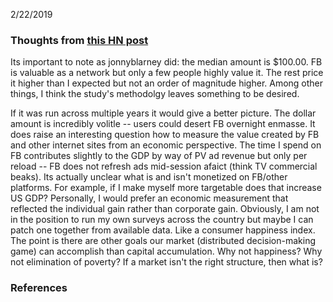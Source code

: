 2/22/2019

### Thoughts from [this HN post]

Its important to note as jonnyblarney did: the median amount is $100.00. FB is valuable as a network but only a few people highly value it. The rest price it higher than I expected but not an order of magnitude higher. Among other things, I think the study's methodolgy leaves something to be desired. 

If it was run across multiple years it would give a better picture. The dollar amount is incredibly volitle -- users could desert FB overnight enmasse. It does raise an interesting question how to measure the value created by FB and other internet sites from an economic perspective. The time I spend on FB contributes slightly to the GDP by way of PV ad revenue but only per reload -- FB does not refresh ads mid-session afaict (think TV commercial beaks). Its actually unclear what is and isn't monetized on FB/other platforms. For example, if I make myself more targetable does that increase US GDP? Personally, I would prefer an economic measurement that reflected the individual gain rather than corporate gain. Obviously, I am not in the position to run my own surveys across the country but maybe I can patch one together from available data. Like a consumer happiness index. The point is there are other goals our market (distributed decision-making game) can accomplish than capital accumulation. Why not happiness? Why not elimination of poverty? If a market isn't the right structure, then what is?


### References

[this HN post]: https://news.ycombinator.com/item?id=18720187
[PLOS Journal]: https://journals.plos.org/plosone/article?id=10.1371/journal.pone.0207101
